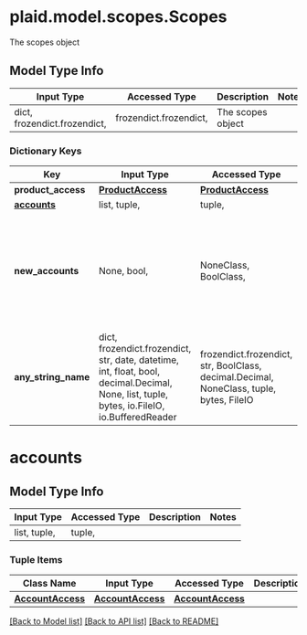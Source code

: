 # plaid.model.scopes.Scopes

The scopes object

## Model Type Info
Input Type | Accessed Type | Description | Notes
------------ | ------------- | ------------- | -------------
dict, frozendict.frozendict,  | frozendict.frozendict,  | The scopes object | 

### Dictionary Keys
Key | Input Type | Accessed Type | Description | Notes
------------ | ------------- | ------------- | ------------- | -------------
**product_access** | [**ProductAccess**](ProductAccess.md) | [**ProductAccess**](ProductAccess.md) |  | [optional] 
**[accounts](#accounts)** | list, tuple,  | tuple,  |  | [optional] 
**new_accounts** | None, bool,  | NoneClass, BoolClass,  | Allow access to newly opened accounts as they are opened. If unset, defaults to &#x60;true&#x60;. | [optional] if omitted the server will use the default value of True
**any_string_name** | dict, frozendict.frozendict, str, date, datetime, int, float, bool, decimal.Decimal, None, list, tuple, bytes, io.FileIO, io.BufferedReader | frozendict.frozendict, str, BoolClass, decimal.Decimal, NoneClass, tuple, bytes, FileIO | any string name can be used but the value must be the correct type | [optional]

# accounts

## Model Type Info
Input Type | Accessed Type | Description | Notes
------------ | ------------- | ------------- | -------------
list, tuple,  | tuple,  |  | 

### Tuple Items
Class Name | Input Type | Accessed Type | Description | Notes
------------- | ------------- | ------------- | ------------- | -------------
[**AccountAccess**](AccountAccess.md) | [**AccountAccess**](AccountAccess.md) | [**AccountAccess**](AccountAccess.md) |  | 

[[Back to Model list]](../../README.md#documentation-for-models) [[Back to API list]](../../README.md#documentation-for-api-endpoints) [[Back to README]](../../README.md)

